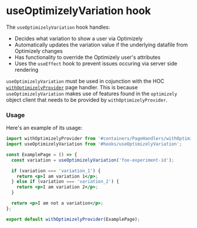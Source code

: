 # useOptimizelyVariation hook

The `useOptimizelyVariation` hook handles:

- Decides what variation to show a user via Optimizely
- Automatically updates the variation value if the underlying datafile from Optimizely changes
- Has functionality to override the Optimizely user's attributes
- Uses the `useEffect` hook to prevent issues occuring via server side rendering

`useOptimizelyVariation` must be used in cojunction with the HOC [`withOptimizelyProvider`](https://github.com/bbc/simorgh/tree/latest/src/app/containers/PageHandlers/withOptimizelyProvider) page handler. This is because `useOptimizelyVariation` makes use of features found in the `optimizely` object client that needs to be provided by `withOptimizelyProvider`.

### Usage

Here's an example of its usage:

```jsx
import withOptimizelyProvider from '#containers/PageHandlers/withOptimizelyProvider';
import useOptimizelyVariation from '#hooks/useOptimizelyVariation';

const ExamplePage = () => {
  const variation = useOptimizelyVariation('foo-experiment-id');

  if (variation === 'variation_1') {
    return <p>I am variation 1</p>;
  } else if (variation === 'variation_2') {
    return <p>I am variation 2</p>;
  }

  return <p>I am not a variation</p>;
};

export default withOptimizelyProvider(ExamplePage);
```
